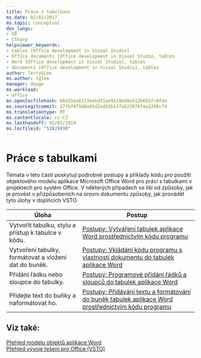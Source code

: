 ```yaml
---
title: Práce s tabulkami
ms.date: 02/02/2017
ms.topic: conceptual
dev_langs:
- VB
- CSharp
helpviewer_keywords:
- tables [Office development in Visual Studio]
- Office documents [Office development in Visual Studio, tables
- Word [Office development in Visual Studio], tables
- documents [Office development in Visual Studio], tables
author: TerryGLee
ms.author: tglee
manager: douge
ms.workload:
- office
ms.openlocfilehash: 68d15eab133eebd31ae9119ad8e512b691fc0f4e
ms.sourcegitcommit: 37fb7075b0a65d2add3b137a5230767aa3266c74
ms.translationtype: MT
ms.contentlocale: cs-CZ
ms.lasthandoff: 01/02/2019
ms.locfileid: "53829930"
---
```

# <a name="work-with-tables"></a>Práce s tabulkami
  Témata v této části poskytují podrobné postupy a příklady kódu pro použití objektového modelu aplikace Microsoft Office Word pro práci s tabulkami v projektech pro systém Office. V některých případech se liší od způsoby, jak je provést v přizpůsobeních na úrovni dokumentu způsoby, jak provádět tyto úlohy v doplňcích VSTO.  
  
|Úloha|Postup|  
|----------|---------------|  
|Vytvořit tabulku, stylu a přístup k tabulce v kódu.|[Postupy: Vytváření tabulek aplikace Word prostřednictvím kódu programu](../vsto/how-to-programmatically-create-word-tables.md)|  
|Vytvoření tabulky, formátovat a vložení dat do buněk.|[Postupy: Vkládání kódu programu s vlastností dokumentu do tabulek aplikace Word](../vsto/how-to-programmatically-populate-word-tables-with-document-properties.md)|  
|Přidání řádku nebo sloupce do tabulky.|[Postupy: Programové přidání řádků a sloupců do tabulek aplikace Word](../vsto/how-to-programmatically-add-rows-and-columns-to-word-tables.md)|  
|Přidejte text do buňky a naformátovat ho.|[Postupy: Přidávání textu a formátování do buněk tabulek aplikace Word prostřednictvím kódu programu](../vsto/how-to-programmatically-add-text-and-formatting-to-cells-in-word-tables.md)|  
  
## <a name="see-also"></a>Viz také:  
 [Přehled modelu objektů aplikace Word](../vsto/word-object-model-overview.md)   
 [Přehled vývoje řešení pro Office &#40;VSTO&#41;](../vsto/office-solutions-development-overview-vsto.md)  

